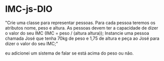 # IMC-js-DIO
"Crie uma classe para representar pessoas. Para cada pessoa teremos os atributos nome, peso e altura. As pessoas devem ter a capacidade de dizer o valor do seu IMC (IMC = peso / (altura altura)); Instancie uma pessoa chamada José que tenha 70kg de peso e 1,75 de altura e peça ao José para dizer o valor do seu IMC;"

eu adicionei um sistema de falar se está acima do peso ou não.
